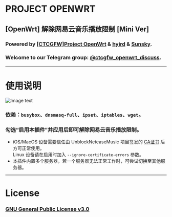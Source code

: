 # PROJECT OPENWRT
## [OpenWrt] 解除网易云音乐播放限制 [Mini Ver]
### Powered by [\[CTCGFW\]Project OpenWrt](https://github.com/project-openwrt) & [hyird](https://t.me/hyird) & [Sunsky](https://t.me/Sunsky03).
### Welcome to our Telegram group: [@ctcgfw\_openwrt\_discuss](https://t.me/ctcgfw\_openwrt\_discuss).
- - -
# 使用说明
![Image text](https://raw.githubusercontent.com/project-openwrt/luci-app-unblockneteasemusic-mini/master/view.png)
### 依赖：`busybox`、`dnsmasq-full`、`ipset`、`iptables`、`wget`。
### 勾选“启用本插件”并应用后即可解除网易云音乐播放限制。
- iOS/MacOS 设备需要信任由 UnblockNeteaseMusic 项目签发的 [CA证书](https://raw.githubusercontent.com/nondanee/UnblockNeteaseMusic/master/ca.crt) 后方可正常使用。<br/>
Linux 设备请在启用时加入 `--ignore-certificate-errors` 参数。
- 本插件内置多个服务器，若一个服务器无法正常工作时，可尝试切换至其他服务器。
- - -
# License
### [GNU General Public License v3.0](https://github.com/project-openwrt/luci-app-unblockneteasemusic-mini/blob/master/LICENSE)
